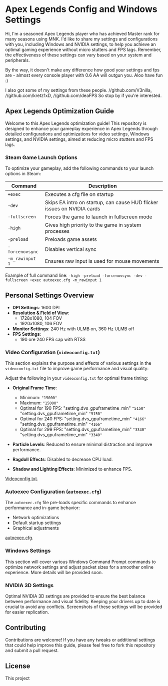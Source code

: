 # Apex Legends Config and Windows Settings

Hi, I'm a seasoned Apex Legends player who has achieved Master rank for many seasons using MNK. I'd like to share my settings and configurations with you, including Windows and NVIDIA settings, to help you achieve an optimal gaming experience without micro stutters and FPS lags. Remember, the effectiveness of these settings can vary based on your system and peripherals.

By the way, it doesn't make any difference how good your settings and fps are - almost every console player with 0.6 AA will outgun you. Aloo have fun :)

I also got some of my settings from these people. //github.com/V3nilla, //github.com/kretz1xD, //github.com/deaFPS So stop by if you're interested.


## Apex Legends Optimization Guide

Welcome to this Apex Legends optimization guide! This repository is designed to enhance your gameplay experience in Apex Legends through detailed configurations and optimizations for video settings, Windows settings, and NVIDIA settings, aimed at reducing micro stutters and FPS lags.



### Steam Game Launch Options

To optimize your gameplay, add the following commands to your launch options in Steam:

| Command          | Description |
|------------------|-------------|
| `+exec`          | Executes a cfg file on startup |
| `-dev`           | Skips EA intro on startup, can cause HUD flicker issues on NVIDIA cards |
| `-fullscreen`    | Forces the game to launch in fullscreen mode |
| `-high`          | Gives high priority to the game in system processes |
| `-preload`       | Preloads game assets |
| `-forcenovsync`  | Disables vertical sync |
| `-m_rawinput 1`  | Ensures raw input is used for mouse movements |

Example of full command line: `-high -preload -forcenovsync -dev -fullscreen +exec autoexec.cfg -m_rawinput 1`

## Personal Settings Overview

- **DPI Settings**: 1600 DPI
- **Resolution & Field of View**:
  - 1728x1080, 104 FOV
  - 1920x1080, 106 FOV
- **Monitor Settings**: 240 Hz with ULMB on, 360 Hz ULMB off
- **FPS Settings**:
  - 190 ore 240 FPS cap with RTSS


### Video Configuration (`videoconfig.txt`)
This section explains the purpose and effects of various settings in the `videoconfig.txt` file to improve game performance and visual quality:


Adjust the following in your `videoconfig.txt` for optimal frame timing:
- **Original Frame Time**:
  - Minimum: `"15000"`
  - Maximum: `"15000"`
  - Optimal for 190 FPS: "setting.dvs_gpuframetime_min"	`"5150"`
                         "setting.dvs_gpuframetime_min"	`"5150"`
  - Optimal for 240 FPS: "setting.dvs_gpuframetime_min" `"4166"`
                         "setting.dvs_gpuframetime_min"	`"4166"`     
  - Optimal for 299 FPS: "setting.dvs_gpuframetime_min" `"3340"`
                         "setting.dvs_gpuframetime_min"	`"3340"`

- **Particle Levels**: Reduced to ensure minimal distraction and improve performance.
- **Ragdoll Effects**: Disabled to decrease CPU load.
- **Shadow and Lighting Effects**: Minimized to enhance FPS.

[Videoconfig.txt](https://github.com/w0nxyApex/Apex-Legends-Config-And-Windows-Settings/blob/main/videoconfig.txt).

### Autoexec Configuration (`autoexec.cfg`)

The `autoexec.cfg` file pre-loads specific commands to enhance performance and in-game behavior:

- Network optimizations
- Default startup settings
- Graphical adjustments

[autoexec.cfg](https://github.com/w0nxyApex/Apex-Legends-Config-And-Windows-Settings/blob/main/autoexec.cfg).

### Windows Settings

This section will cover various Windows Command Prompt commands to optimize network settings and adjust packet sizes for a smoother online experience. More details will be provided soon.

### NVIDIA 3D Settings

Optimal NVIDIA 3D settings are provided to ensure the best balance between performance and visual fidelity. Keeping your drivers up to date is crucial to avoid any conflicts. Screenshots of these settings will be provided for easier replication.

## Contributing

Contributions are welcome! If you have any tweaks or additional settings that could help improve this guide, please feel free to fork this repository and submit a pull request.

## License

This project
